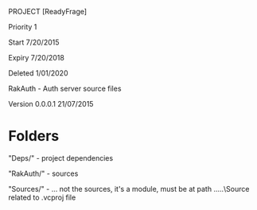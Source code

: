 PROJECT 		[ReadyFrage]

Priority  	1

Start 			7/20/2015

Expiry 			7/20/2018

Deleted 		1/01/2020


RakAuth - Auth server source files

Version 0.0.0.1  21/07/2015

# Folders

"Deps/" - project dependencies

"RakAuth/" - sources

"Sources/" - ... not the sources, it's a module, must be at path .\..\..\Source related to .vcproj file